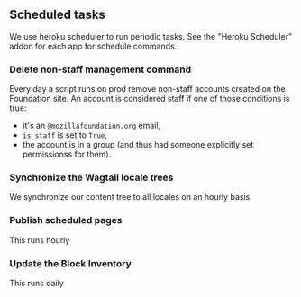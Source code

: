 ## Scheduled tasks

We use heroku scheduler to run periodic tasks. See the "Heroku Scheduler" addon for each app for schedule commands.

### Delete non-staff management command

Every day a script runs on prod remove non-staff accounts created on the Foundation site. An account is considered staff if one of those conditions is true:
- it's an `@mozillafoundation.org` email,
- `is_staff` is set to `True`,
- the account is in a group (and thus had someone explicitly set permissionss for them).

### Synchronize the Wagtail locale trees

We synchronize our content tree to all locales on an hourly basis

### Publish scheduled pages

This runs hourly

### Update the Block Inventory

This runs daily
